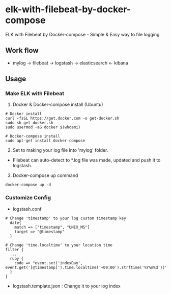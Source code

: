 # elk-with-filebeat-by-docker-compose
ELK with Filebeat by Docker-compose - Simple &amp; Easy way to file logging

## Work flow
- mylog -> filebeat -> logstash -> elasticsearch <- kibana

## Usage

### Make ELK with Filebeat
1. Docker & Docker-compose install (Ubuntu)
```
# Docker install
curl -fsSL https://get.docker.com -o get-docker.sh
sudo sh get-docker.sh
sudo usermod -aG docker $(whoami)
```
```
# Docker-compose install
sudo apt-get install docker-compose
```

2. Set to making your log file into 'mylog' folder.
- Filebeat can auto-detect to *.log file was made, updated and push it to logstash.

3. Docker-compose up command
```
docker-compose up -d
```

### Customize Config
- logstash.conf
```
# Change 'timestamp' to your log custom timestamp key
  date{
    match => ["timestamp", "UNIX_MS"]
    target => "@timestamp"
  }
```
```
# Change 'time.localtime' to your location time
filter {
  ...
  ruby {
    code => "event.set('indexDay', event.get('[@timestamp]').time.localtime('+09:00').strftime('%Y%m%d'))"
  }
}
```
- logstash.template.json : Change it to your log index
